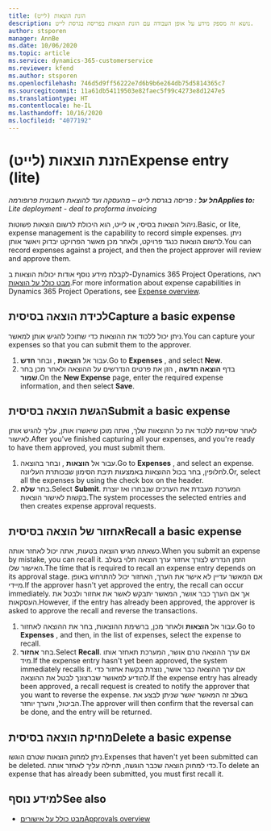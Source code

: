 ```yaml
---
title: הזנת הוצאות (לייט)
description: נושא זה מספק מידע על אופן העבודה עם הזנת הוצאות בפריסה בגרסת לייט.
author: stsporen
manager: AnnBe
ms.date: 10/06/2020
ms.topic: article
ms.service: dynamics-365-customerservice
ms.reviewer: kfend
ms.author: stsporen
ms.openlocfilehash: 746d5d9ff56222e7d6b9b6e264db75d5814365c7
ms.sourcegitcommit: 11a61db54119503e82faec5f99c4273e8d1247e5
ms.translationtype: HT
ms.contentlocale: he-IL
ms.lasthandoff: 10/16/2020
ms.locfileid: "4077192"
---
```

# <a name="expense-entry-lite"></a><span data-ttu-id="00d51-103">הזנת הוצאות (לייט)</span><span class="sxs-lookup"><span data-stu-id="00d51-103">Expense entry (lite)</span></span>

<span data-ttu-id="00d51-104">_**חל על** : פריסה בגרסת לייט – מהעסקה ועד להוצאת חשבונית פרופורמה_</span><span class="sxs-lookup"><span data-stu-id="00d51-104">_**Applies to:** Lite deployment - deal to proforma invoicing_</span></span>

<span data-ttu-id="00d51-105">ניהול הוצאות בסיסי, או לייט, הוא היכולת לרשום הוצאות פשוטות.</span><span class="sxs-lookup"><span data-stu-id="00d51-105">Basic, or lite, expense management is the capability to record simple expenses.</span></span> <span data-ttu-id="00d51-106">ניתן לרשום הוצאות כנגד פרויקט, ולאחר מכן מאשר הפרויקט יבדוק ויאשר אותן.</span><span class="sxs-lookup"><span data-stu-id="00d51-106">You can record expenses against a project, and then the project approver will review and approve them.</span></span>

<span data-ttu-id="00d51-107">לקבלת מידע נוסף אודות יכולות הוצאות ב-Dynamics 365 Project Operations, ראה [מבט כולל על הוצאות](expense-overview.md).</span><span class="sxs-lookup"><span data-stu-id="00d51-107">For more information about expense capabilities in Dynamics 365 Project Operations, see [Expense overview](expense-overview.md).</span></span>

## <a name="capture-a-basic-expense"></a><span data-ttu-id="00d51-108">לכידת הוצאה בסיסית</span><span class="sxs-lookup"><span data-stu-id="00d51-108">Capture a basic expense</span></span>

<span data-ttu-id="00d51-109">ניתן יכול ללכוד את ההוצאות כדי שתוכל להגיש אותן למאשר.</span><span class="sxs-lookup"><span data-stu-id="00d51-109">You can capture your expenses so that you can submit them to the approver.</span></span>

1. <span data-ttu-id="00d51-110">עבור אל **הוצאות** , ובחר **חדש**.</span><span class="sxs-lookup"><span data-stu-id="00d51-110">Go to **Expenses** , and select **New**.</span></span>
2. <span data-ttu-id="00d51-111">בדף **הוצאה חדשה** , הזן את פרטים הנדרשים על ההוצאה ולאחר מכן בחר **שמור**.</span><span class="sxs-lookup"><span data-stu-id="00d51-111">On the **New Expense** page, enter the required expense information, and then select **Save**.</span></span>

## <a name="submit-a-basic-expense"></a><span data-ttu-id="00d51-112">הגשת הוצאה בסיסית</span><span class="sxs-lookup"><span data-stu-id="00d51-112">Submit a basic expense</span></span>

<span data-ttu-id="00d51-113">לאחר שסיימת ללכוד את כל ההוצאות שלך, ואתה מוכן שיאשרו אותן, עליך להגיש אותן לאישור.</span><span class="sxs-lookup"><span data-stu-id="00d51-113">After you've finished capturing all your expenses, and you're ready to have them approved, you must submit them.</span></span>

1. <span data-ttu-id="00d51-114">עבור אל **הוצאות** , ובחר בהוצאה.</span><span class="sxs-lookup"><span data-stu-id="00d51-114">Go to **Expenses** , and select an expense.</span></span> <span data-ttu-id="00d51-115">לחלופין, בחר בכול ההוצאות באמצעות תיבת הסימון שבכותרת העליונה.</span><span class="sxs-lookup"><span data-stu-id="00d51-115">Or, select all the expenses by using the check box on the header.</span></span>
2. <span data-ttu-id="00d51-116">בחר **שלח**.</span><span class="sxs-lookup"><span data-stu-id="00d51-116">Select **Submit**.</span></span> <span data-ttu-id="00d51-117">המערכת מעבדת את הערכים שנבחרו ואז יוצרת בקשות לאישור הוצאות.</span><span class="sxs-lookup"><span data-stu-id="00d51-117">The system processes the selected entries and then creates expense approval requests.</span></span>

## <a name="recall-a-basic-expense"></a><span data-ttu-id="00d51-118">אחזור של הוצאה בסיסית</span><span class="sxs-lookup"><span data-stu-id="00d51-118">Recall a basic expense</span></span>

<span data-ttu-id="00d51-119">כשאתה מגיש הוצאה בטעות, אתה יכול לאחזר אותה.</span><span class="sxs-lookup"><span data-stu-id="00d51-119">When you submit an expense by mistake, you can recall it.</span></span> <span data-ttu-id="00d51-120">הזמן הנדרש לצורך אחזור ערך הוצאה תלוי בשלב האישור שלו.</span><span class="sxs-lookup"><span data-stu-id="00d51-120">The time that is required to recall an expense entry depends on its approval stage.</span></span>  <span data-ttu-id="00d51-121">אם המאשר עדיין לא אישר את הערך, האחזור יכול להתרחש באופן מיידי.</span><span class="sxs-lookup"><span data-stu-id="00d51-121">If the approver hasn't yet approved the entry, the recall can occur immediately.</span></span> <span data-ttu-id="00d51-122">אך אם הערך כבר אושר, המאשר יתבקש לאשר את אחזור ולבטל את העסקאות.</span><span class="sxs-lookup"><span data-stu-id="00d51-122">However, if the entry has already been approved, the approver is asked to approve the recall and reverse the transactions.</span></span>

1. <span data-ttu-id="00d51-123">עבור אל **הוצאות** ולאחר מכן, ברשימת ההוצאות, בחר את ההוצאה לאחזור.</span><span class="sxs-lookup"><span data-stu-id="00d51-123">Go to **Expenses** , and then, in the list of expenses, select the expense to recall.</span></span>
2. <span data-ttu-id="00d51-124">בחר **אחזור**.</span><span class="sxs-lookup"><span data-stu-id="00d51-124">Select **Recall**.</span></span> <span data-ttu-id="00d51-125">אם ערך ההוצאה טרם אושר, המערכת תאחזר אותו מיד.</span><span class="sxs-lookup"><span data-stu-id="00d51-125">If the expense entry hasn't yet been approved, the system immediately recalls it.</span></span> <span data-ttu-id="00d51-126">אם ערך ההוצאה כבר אושר, נוצרת בקשת אחזור כדי להודיע למאושר שברצונך לבטל את ההוצאה.</span><span class="sxs-lookup"><span data-stu-id="00d51-126">If the expense entry has already been approved, a recall request is created to notify the approver that you want to reverse the expense.</span></span> <span data-ttu-id="00d51-127">בשלב זה המאשר יאשר שניתן לבצע את הביטול, והערך יוחזר.</span><span class="sxs-lookup"><span data-stu-id="00d51-127">The approver will then confirm that the reversal can be done, and the entry will be returned.</span></span>

## <a name="delete-a-basic-expense"></a><span data-ttu-id="00d51-128">מחיקת הוצאה בסיסית</span><span class="sxs-lookup"><span data-stu-id="00d51-128">Delete a basic expense</span></span>

<span data-ttu-id="00d51-129">ניתן למחוק הוצאות שטרם הוגשו.</span><span class="sxs-lookup"><span data-stu-id="00d51-129">Expenses that haven't yet been submitted can be deleted.</span></span> <span data-ttu-id="00d51-130">כדי למחוק הוצאה שכבר הוגשה, תחילה עליך לאחזר אותה.</span><span class="sxs-lookup"><span data-stu-id="00d51-130">To delete an expense that has already been submitted, you must first recall it.</span></span>

## <a name="see-also"></a><span data-ttu-id="00d51-131">למידע נוסף</span><span class="sxs-lookup"><span data-stu-id="00d51-131">See also</span></span>

- [<span data-ttu-id="00d51-132">מבט כולל על אישורים</span><span class="sxs-lookup"><span data-stu-id="00d51-132">Approvals overview</span></span>](../approvals/approvals-overview.md)
